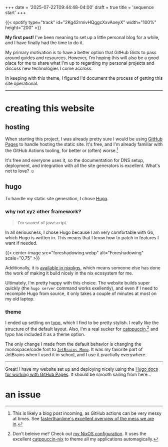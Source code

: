 +++
date = '2025-07-22T09:44:48-04:00'
draft = true
title = 'sequence start'
+++

{{< spotify type="track" id="2Kg42rmivHQggcXxvAoeyX" width="100%" height="200" >}}

**My first post!** I've been meaning to set up a little personal blog for a while, and I have finally had the time to do it.

My primary motivation is to have a better option that GitHub Gists to pass around guides and resources. However, I'm hoping this will also be a good place for me to share what I'm up to regarding my personal projects and discuss new technologies I come accross.

In keeping with this theme, I figured I'd document the process of getting this site operational.

---

# creating this website

## hosting

When starting this project, I was already pretty sure I would be using [GitHub Pages](https://pages.github.com/) to handle hosting the static site. It's free, and I'm already familiar with the GitHub Actions tooling, for better or (often) worse.[^gha]

It's free and everyone uses it, so the documentation for DNS setup, deployment, and integration with all the site generators is excellent. What's not to love? ☺️

## hugo

To handle my static site generation, I chose [Hugo](https://github.com/gohugoio/hugo).

### why not xyz other framework?

> I'm scared of javascript.

In all seriousness, I chose Hugo because I am very comfortable with Go, which Hugo is written in. This means that I know how to patch in features I want if needed.

{{< center-image src="foreshadowing.webp" alt="Foreshadowing" scale="0.75" >}}

Additionally, it is [available in nixpkgs](https://search.nixos.org/packages?channel=unstable&show=hugo), which means someone else has done the work of making it build nicely in the nix ecosystem for me.

Ultimately, I'm pretty happy with this choice. The website builds super quickly (the `hugo server` command works exellently), and even if I need to recompile Hugo from source, it only takes a couple of minutes at most on my old laptop.

### theme

I ended up settling on [typo](https://tomfran.github.io/typo-wiki/features/homepage/), which I find to be pretty stylish. I really like the structure of the default layout. Also, I'm a real sucker for [catppuccin](https://catppuccin.com/),[^catppuccin] and typo has included it as a theme option.

The only change I made from the default behavior is changing the monospace/code font to [`JetBrains Mono`](https://www.jetbrains.com/lp/mono/). It was my favorite part of JetBrains when I used it in school, and I use it practially everywhere.

---

Great! I have my website set up and deploying nicely using the [Hugo docs for working with GitHub Pages](https://gohugo.io/host-and-deploy/host-on-github-pages/). It should be smooth sailing from here...

# an issue

[^gha]: This is likely a blog post incoming, as GitHub actions can be very messy at times. See [fasterthanlime's excellent overview of the mess we are in](https://www.youtube.com/watch?v=9qljpi5jiMQ).

[^catppuccin]: Don't beleive me? Check out [my NixOS configuration](https://github.com/AndrewCouncil/nixconf). It uses the excellent [catppuccin-nix](https://github.com/catppuccin/nix) to theme all my applications automagically.

